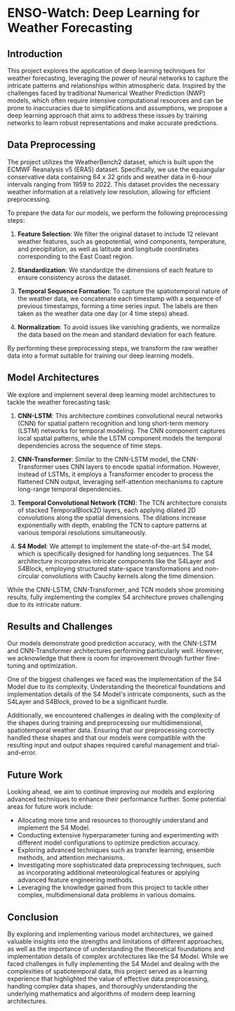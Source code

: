 # ENSO-Watch: Deep Learning for Weather Forecasting

## Introduction

This project explores the application of deep learning techniques for weather forecasting, leveraging the power of neural networks to capture the intricate patterns and relationships within atmospheric data. Inspired by the challenges faced by traditional Numerical Weather Prediction (NWP) models, which often require intensive computational resources and can be prone to inaccuracies due to simplifications and assumptions, we propose a deep learning approach that aims to address these issues by training networks to learn robust representations and make accurate predictions.

## Data Preprocessing

The project utilizes the WeatherBench2 dataset, which is built upon the ECMWF Reanalysis v5 (ERA5) dataset. Specifically, we use the equiangular conservative data containing 64 x 32 grids and weather data in 6-hour intervals ranging from 1959 to 2022. This dataset provides the necessary weather information at a relatively low resolution, allowing for efficient preprocessing.

To prepare the data for our models, we perform the following preprocessing steps:

1. **Feature Selection**: We filter the original dataset to include 12 relevant weather features, such as geopotential, wind components, temperature, and precipitation, as well as latitude and longitude coordinates corresponding to the East Coast region.

2. **Standardization**: We standardize the dimensions of each feature to ensure consistency across the dataset.

3. **Temporal Sequence Formation**: To capture the spatiotemporal nature of the weather data, we concatenate each timestamp with a sequence of previous timestamps, forming a time series input. The labels are then taken as the weather data one day (or 4 time steps) ahead.

4. **Normalization**: To avoid issues like vanishing gradients, we normalize the data based on the mean and standard deviation for each feature.

By performing these preprocessing steps, we transform the raw weather data into a format suitable for training our deep learning models.

## Model Architectures

We explore and implement several deep learning model architectures to tackle the weather forecasting task:

1. **CNN-LSTM**: This architecture combines convolutional neural networks (CNN) for spatial pattern recognition and long short-term memory (LSTM) networks for temporal modeling. The CNN component captures local spatial patterns, while the LSTM component models the temporal dependencies across the sequence of time steps.

2. **CNN-Transformer**: Similar to the CNN-LSTM model, the CNN-Transformer uses CNN layers to encode spatial information. However, instead of LSTMs, it employs a Transformer encoder to process the flattened CNN output, leveraging self-attention mechanisms to capture long-range temporal dependencies.

3. **Temporal Convolutional Network (TCN)**: The TCN architecture consists of stacked TemporalBlock2D layers, each applying dilated 2D convolutions along the spatial dimensions. The dilations increase exponentially with depth, enabling the TCN to capture patterns at various temporal resolutions simultaneously.

4. **S4 Model**: We attempt to implement the state-of-the-art S4 model, which is specifically designed for handling long sequences. The S4 architecture incorporates intricate components like the S4Layer and S4Block, employing structured state-space transformations and non-circular convolutions with Cauchy kernels along the time dimension.

While the CNN-LSTM, CNN-Transformer, and TCN models show promising results, fully implementing the complex S4 architecture proves challenging due to its intricate nature.

## Results and Challenges

Our models demonstrate good prediction accuracy, with the CNN-LSTM and CNN-Transformer architectures performing particularly well. However, we acknowledge that there is room for improvement through further fine-tuning and optimization.

One of the biggest challenges we faced was the implementation of the S4 Model due to its complexity. Understanding the theoretical foundations and implementation details of the S4 Model's intricate components, such as the S4Layer and S4Block, proved to be a significant hurdle.

Additionally, we encountered challenges in dealing with the complexity of the shapes during training and preprocessing our multidimensional, spatiotemporal weather data. Ensuring that our preprocessing correctly handled these shapes and that our models were compatible with the resulting input and output shapes required careful management and trial-and-error.

## Future Work

Looking ahead, we aim to continue improving our models and exploring advanced techniques to enhance their performance further. Some potential areas for future work include:

- Allocating more time and resources to thoroughly understand and implement the S4 Model.
- Conducting extensive hyperparameter tuning and experimenting with different model configurations to optimize prediction accuracy.
- Exploring advanced techniques such as transfer learning, ensemble methods, and attention mechanisms.
- Investigating more sophisticated data preprocessing techniques, such as incorporating additional meteorological features or applying advanced feature engineering methods.
- Leveraging the knowledge gained from this project to tackle other complex, multidimensional data problems in various domains.

## Conclusion

 By exploring and implementing various model architectures, we gained valuable insights into the strengths and limitations of different approaches, as well as the importance of understanding the theoretical foundations and implementation details of complex architectures like the S4 Model. While we faced challenges in fully implementing the S4 Model and dealing with the complexities of spatiotemporal data, this project served as a learning experience that highlighted the value of effective data preprocessing, handling complex data shapes, and thoroughly understanding the underlying mathematics and algorithms of modern deep learning architectures.
